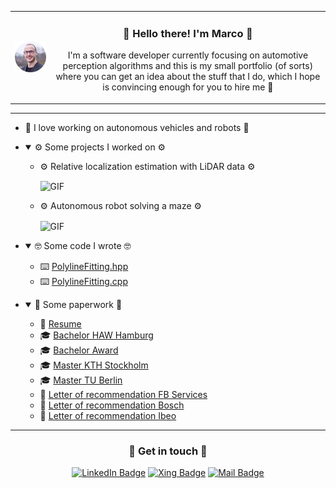 <table border="0">
 <tr>
    <td>
      <img align="center" alt="me" src=".resources/me.png" width=200px />
    </td>
    <td>
      <h3 align="center" > 👋 Hello there! I'm Marco 👋 </h3>
      <p align="center" > I'm a software developer currently focusing on automotive perception algorithms and this is my small portfolio (of sorts) where you can get an idea about the stuff that I do, which I hope is convincing enough for you to hire me 🙂 </p>
    </td>
 </tr>
</table>

---


- 💓 I love working on autonomous vehicles and robots 💓

- <details open>
  <summary> ⚙️ Some projects I worked on ⚙️ </summary>

  -  ⚙️ Relative localization estimation with LiDAR data ⚙️

     <img align="center" alt="GIF" src=".resources/relloc.gif" width=500px />
  -  ⚙️ Autonomous robot solving a maze ⚙️

     <img align="center" alt="GIF" src=".resources/robot.gif" width=500px />

</details>

- <details open>
  <summary> 🤓 Some code I wrote 🤓 </summary>

  -  ⌨️ [PolylineFitting.hpp](.resources/PolylineFitting.hpp)
  -  ⌨️ [PolylineFitting.cpp](.resources/PolylineFitting.cpp)

</details>

- <details open>
  <summary> 💼 Some paperwork 💼 </summary>

  -  📜 [Resume](.resources/resume.pdf)
  -  🎓 [Bachelor HAW Hamburg](.resources/bachelor.pdf)
  -  🎓 [Bachelor Award](.resources/bachelor_award.pdf.pdf)
  -  🎓 [Master  KTH Stockholm](.resources/master_kth.pdf.pdf)
  -  🎓 [Master  TU Berlin](.resources/master_tu_berlin.pdf.pdf)
  -  💌 [Letter of recommendation FB Services](.resources/recommendation_fb_services.pdf)
  -  💌 [Letter of recommendation Bosch](.resources/recommendation_bosch.pdf)
  -  💌 [Letter of recommendation Ibeo](.resources/recommendation_ibeo.pdf)
</details>

---

<h3 align="center" > 📨 Get in touch 📨 </h3>

<p align="center" >
  <a href="https://www.linkedin.com/in/marcocasagrande"><img src="https://img.shields.io/badge/-Marco%20Casagrande%20-blue?style=plastic&amp;labelColor=blue&amp;logo=LinkedIn&amp;link=https://www.linkedin.com/in/marcocasagrande" alt="LinkedIn Badge"></a> 
  <a href="https://www.xing.com/profile/Marco_Casagrande"><img src="https://img.shields.io/badge/-Marco%20Casagrande%20-blue?style=plastic&amp;labelColor=blue&amp;logo=Xing&amp;link=https://www.xing.com/profile/Marco_Casagrande" alt="Xing Badge"></a> 
  <a href="mailto:hire.marco.casagrande@outlook.com"><img src="https://img.shields.io/badge/-hire.marco.casagrande@outlook.com%20-blue?style=plastic&amp;labelColor=blue&amp;logo=gmail&amp;link=mailto:hire.marco.casagrande@outlook.com" alt="Mail Badge"></a> 
</p>
